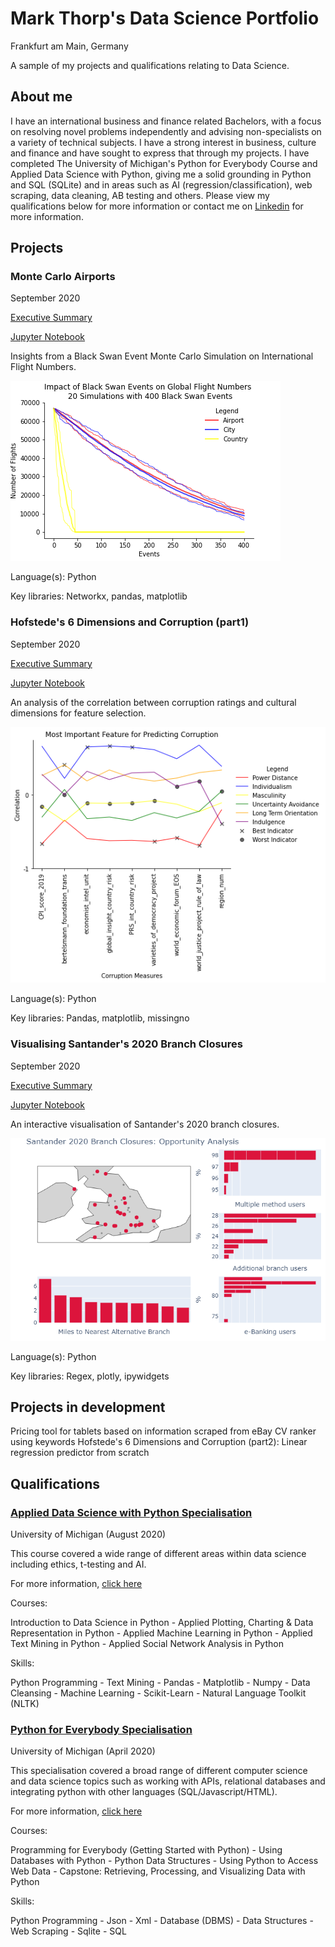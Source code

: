 # Mark Thorp's Data Science Portfolio
Frankfurt am Main, Germany

A sample of my projects and qualifications relating to Data Science.

## About me

I have an international business and finance related Bachelors, with a focus on resolving novel problems independently and advising non-specialists on a variety of technical subjects. I have a strong interest in business, culture and finance and have sought to express that through my projects. I have completed The University of Michigan's Python for Everybody Course and Applied Data Science with Python, giving me a solid grounding in Python and SQL (SQLite) and in areas such as AI (regression/classification), web scraping, data cleaning, AB testing and others. Please view my qualifications below for more information or contact me on [Linkedin](https://www.linkedin.com/in/thorpmark/) for more information.

## Projects

### Monte Carlo Airports
September 2020

[Executive Summary](https://mthorp363.github.io/monte_carlo_airports/)

[Jupyter Notebook](https://github.com/mthorp363/monte_carlo_airports/blob/master/Main.ipynb)

Insights from a Black Swan Event Monte Carlo Simulation on International Flight Numbers.

![Monte Carlo model output](mc_model_output.png)

Language(s): Python

Key libraries: Networkx, pandas, matplotlib

### Hofstede's 6 Dimensions and Corruption (part1)
September 2020

[Executive Summary](https://mthorp363.github.io/culture_and_corruption/)

[Jupyter Notebook](https://github.com/mthorp363/culture_and_corruption/blob/master/Main.ipynb)


An analysis of the correlation between corruption ratings and cultural dimensions for feature selection.

![Feature selection](corruption_features.png)

Language(s): Python

Key libraries: Pandas, matplotlib, missingno

### Visualising Santander's 2020 Branch Closures
September 2020

[Executive Summary](https://mthorp363.github.io/santander_branch_closures/) 

[Jupyter Notebook](https://github.com/mthorp363/santander_branch_closures/blob/master/Main.ipynb)

An interactive visualisation of Santander's 2020 branch closures.

![Santander Visualisation](newplot.png)

Language(s): Python

Key libraries: Regex, plotly, ipywidgets

## Projects in development

Pricing tool for tablets based on information scraped from eBay
CV ranker using keywords
Hofstede's 6 Dimensions and Corruption (part2): Linear regression predictor from scratch

## Qualifications

### [Applied Data Science with Python Specialisation](https://www.coursera.org/account/accomplishments/specialization/9FJE8W2RKRFS)
University of Michigan (August 2020)

This course covered a wide range of different areas within data science including ethics, t-testing and AI.

For more information, [click here](https://www.coursera.org/specializations/data-science-python)

Courses:

Introduction to Data Science in Python - Applied Plotting, Charting & Data Representation in Python - Applied Machine Learning in Python - Applied Text Mining in Python - Applied Social Network Analysis in Python

Skills:

Python Programming - Text Mining - Pandas - Matplotlib - Numpy - Data Cleansing - Machine Learning - Scikit-Learn - Natural Language Toolkit (NLTK)



### [Python for Everybody Specialisation](https://www.coursera.org/account/accomplishments/specialization/CYF7KJENMFGZ) 
University of Michigan (April 2020)

This specialisation covered a broad range of different computer science and data science topics such as working with APIs, relational databases and integrating python with other languages (SQL/Javascript/HTML).

For more information, [click here](https://www.coursera.org/specializations/python?skipBrowseRedirect=true)

Courses: 

Programming for Everybody (Getting Started with Python) - Using Databases with Python - Python Data Structures - Using Python to Access Web Data - Capstone: Retrieving, Processing, and Visualizing Data with Python

Skills:

Python Programming - Json - Xml - Database (DBMS) - Data Structures - Web Scraping - Sqlite - SQL


